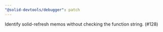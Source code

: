 ```yaml
---
"@solid-devtools/debugger": patch
---
```


Identify solid-refresh memos without checking the function string. (#128)
